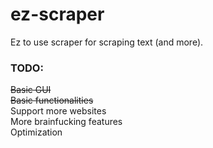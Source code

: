 # ez-scraper
Ez to use scraper for scraping text (and more).

### TODO: 
<s>Basic GUI</s> <br>
<s>Basic functionalities</s> <br>
Support more websites <br>
More brainfucking features <br>
Optimization <br>


